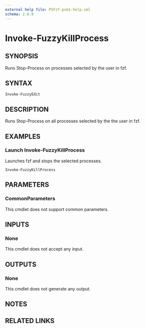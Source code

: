 ```yaml
---
external help file: PSFzf.psm1-help.xml
schema: 2.0.0
---
```


# Invoke-FuzzyKillProcess
## SYNOPSIS
Runs Stop-Process on processes selected by the user in fzf.
## SYNTAX

```
Invoke-FuzzyEdit
```

## DESCRIPTION
Runs Stop-Process on all processes selected by the the user in fzf.
## EXAMPLES

### Launch Invoke-FuzzyKillProcess
	
Launches fzf and stops the selected processes.


```
Invoke-FuzzyKillProcess
```

## PARAMETERS

### CommonParameters
This cmdlet does not support common parameters.
## INPUTS

### None 
This cmdlet does not accept any input.
## OUTPUTS

### None
This cmdlet does not generate any output.
## NOTES

## RELATED LINKS

